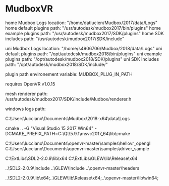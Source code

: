 # MudboxVR

home Mudbox Logs location: "/home/datlucien/Mudbox/2017/data/Logs"
home default plugins path: "/usr/autodesk/mudbox2017/bin/plugins"
home example plugins path: "/usr/autodesk/mudbox2017/SDK/plugins"
home SDK includes path:	   "/usr/autodesk/mudbox2017/SDK/include"

uni Mudbox Logs location: "/home/s4906706/Mudbox/2018/data/Logs"
uni default plugins path:  "/opt/autodesk/mudbox2018/bin/plugins"
uni example plugins path:  "/opt/autodesk/mudbox2018/SDK/plugins"
uni SDK includes path:     "/opt/autodesk/mudbox2018/SDK/include/"

plugin path environement variable: MUDBOX_PLUG_IN_PATH

requires OpenVR v1.0.15

mesh renderer path:
    /usr/autodesk/mudbox2017/SDK/include/Mudbox/renderer.h

windows logs path:

C:\Users\lucciano\Documents\Mudbox\2018-x64\data\Logs

cmake .. -G "Visual Studio 15 2017 Win64" -DCMAKE_PREFIX_PATH=C:\Qt\5.9.1\msvc2017_64\lib\cmake

C:\Users\lucciano\Documents\openvr-master\samples\hellovr_opengl
C:\Users\lucciano\Documents\openvr-master\samples\driver_sample

C:\ExtLibs\SDL2-2.0.9\lib\x64
C:\ExtLibs\GLEW\lib\Release\x64

..\SDL2-2.0.9\include
..\GLEW\include
..\openvr-master\headers

..\SDL2-2.0.9\lib\x64;..\GLEW\lib\Release\x64;..\openvr-master\lib\win64;